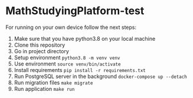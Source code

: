 # MathStudyingPlatform-test

For running on your own device follow the next steps:
1. Make sure that you have python3.8 on your local machine
2. Clone this repository
3. Go in project directory
4. Setup environment `python3.8 -m venv venv`
5. Use environment `source venv/bin/activate`
6. Install requirements `pip install -r requirements.txt`
7. Run PostgreSQL server in the background `docker-compose up --detach`
8. Run migration files `make migrate`
9. Run application `make run`

